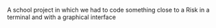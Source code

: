A school project in which we had to code something close to a Risk in a terminal and with a graphical interface
